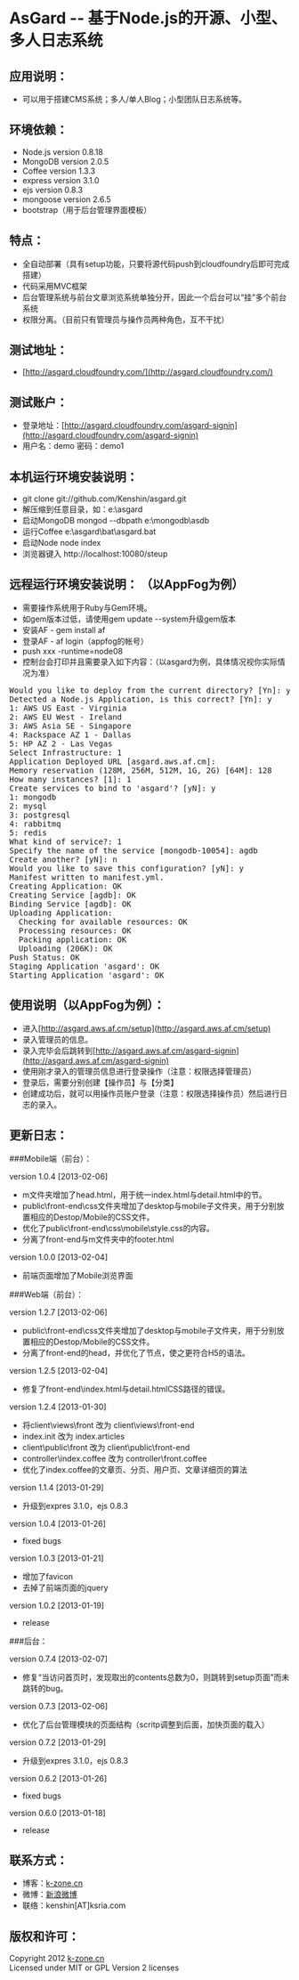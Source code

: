 AsGard -- 基于Node.js的开源、小型、多人日志系统
======

## 应用说明：  
* 可以用于搭建CMS系统；多人/单人Blog；小型团队日志系统等。

## 环境依赖：  
* Node.js  version 0.8.18
* MongoDB  version 2.0.5
* Coffee   version 1.3.3
* express  version 3.1.0
* ejs      version 0.8.3
* mongoose version 2.6.5
* bootstrap（用于后台管理界面模板）

## 特点：  
* 全自动部署（具有setup功能，只要将源代码push到cloudfoundry后即可完成搭建）
* 代码采用MVC框架
* 后台管理系统与前台文章浏览系统单独分开，因此一个后台可以“挂”多个前台系统
* 权限分离。（目前只有管理员与操作员两种角色，互不干扰）

## 测试地址：  
* [http://asgard.cloudfoundry.com/](http://asgard.cloudfoundry.com/)

## 测试账户：  
* 登录地址：[http://asgard.cloudfoundry.com/asgard-signin](http://asgard.cloudfoundry.com/asgard-signin)
* 用户名：demo    密码：demo1

## 本机运行环境安装说明：  
* git clone git://github.com/Kenshin/asgard.git
* 解压缩到任意目录，如：e:\asgard
* 启动MongoDB mongod --dbpath e:\mongodb\asdb
* 运行Coffee e:\asgard\bat\asgard.bat
* 启动Node node index
* 浏览器键入 http://localhost:10080/steup

## 远程运行环境安装说明： （以AppFog为例） 
* 需要操作系统用于Ruby与Gem环境。
* 如gem版本过低，请使用gem update --system升级gem版本
* 安装AF - gem install af
* 登录AF - af login（appfog的帐号）
* push xxx -runtime=node08
* 控制台会打印并且需要录入如下内容：（以asgard为例，具体情况视你实际情况为准）
<pre>
Would you like to deploy from the current directory? [Yn]: y
Detected a Node.js Application, is this correct? [Yn]: y
1: AWS US East - Virginia
2: AWS EU West - Ireland
3: AWS Asia SE - Singapore
4: Rackspace AZ 1 - Dallas
5: HP AZ 2 - Las Vegas
Select Infrastructure: 1
Application Deployed URL [asgard.aws.af.cm]:
Memory reservation (128M, 256M, 512M, 1G, 2G) [64M]: 128
How many instances? [1]: 1
Create services to bind to 'asgard'? [yN]: y
1: mongodb
2: mysql
3: postgresql
4: rabbitmq
5: redis
What kind of service?: 1
Specify the name of the service [mongodb-10054]: agdb
Create another? [yN]: n
Would you like to save this configuration? [yN]: y
Manifest written to manifest.yml.
Creating Application: OK
Creating Service [agdb]: OK
Binding Service [agdb]: OK
Uploading Application:
  Checking for available resources: OK
  Processing resources: OK
  Packing application: OK
  Uploading (206K): OK
Push Status: OK
Staging Application 'asgard': OK
Starting Application 'asgard': OK
</pre>

## 使用说明（以AppFog为例）：  
* 进入[http://asgard.aws.af.cm/setup](http://asgard.aws.af.cm/setup)
* 录入管理员的信息。
* 录入完毕会后跳转到[http://asgard.aws.af.cm/asgard-signin](http://asgard.aws.af.cm/asgard-signin)
* 使用刚才录入的管理员信息进行登录操作（注意：权限选择管理员）
* 登录后，需要分别创建【操作员】与【分类】
* 创建成功后，就可以用操作员账户登录（注意：权限选择操作员）然后进行日志的录入。

## 更新日志：  

###Mobile端（前台）：

version 1.0.4 [2013-02-06]
* m文件夹增加了head.html，用于统一index.html与detail.html中的<head>节。
* public\front-end\css文件夹增加了desktop与mobile子文件夹，用于分别放置相应的Destop/Mobile的CSS文件。
* 优化了public\front-end\css\mobile\style.css的内容。
* 分离了front-end与m文件夹中的footer.html

version 1.0.0 [2013-02-04]
* 前端页面增加了Mobile浏览界面

###Web端（前台）：

version 1.2.7 [2013-02-06]
* public\front-end\css文件夹增加了desktop与mobile子文件夹，用于分别放置相应的Destop/Mobile的CSS文件。
* 分离了front-end的head，并优化了<link>节点，使之更符合H5的语法。

version 1.2.5 [2013-02-04]
* 修复了front-end\index.html与detail.htmlCSS路径的错误。

version 1.2.4 [2013-01-30]
* 将client\views\front 改为 client\views\front-end
* index.init 改为 index.articles
* client\public\front 改为 client\public\front-end
* controller\index.coffee 改为 controller\front.coffee
* 优化了index.coffee的文章页、分页、用户页、文章详细页的算法

version 1.1.4 [2013-01-29]
* 升级到expres 3.1.0，ejs 0.8.3  

version 1.0.4 [2013-01-26]
* fixed bugs

version 1.0.3 [2013-01-21]
* 增加了favicon
* 去掉了前端页面的jquery

version 1.0.2 [2013-01-19]
* release

###后台：

version 0.7.4 [2013-02-07]
* 修复“当访问首页时，发现取出的contents总数为0，则跳转到setup页面”而未跳转的bug。

version 0.7.3 [2013-02-06]
* 优化了后台管理模块的页面结构（scritp调整到后面，加快页面的载入）

version 0.7.2 [2013-01-29]
* 升级到expres 3.1.0，ejs 0.8.3  

version 0.6.2 [2013-01-26]
* fixed bugs  

version 0.6.0 [2013-01-18]
* release

## 联系方式：
* 博客：[k-zone.cn](http://www.k-zone.cn/zblog)
* 微博：[新浪微博](http://weibo.com/23784148)
* 联络：kenshin[AT]ksria.com

## 版权和许可：
Copyright 2012 [k-zone.cn](http://www.k-zone.cn/zblog)  
Licensed under MIT or GPL Version 2 licenses